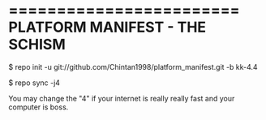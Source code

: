 ========================
PLATFORM MANIFEST - THE SCHISM
========================
$ repo init -u git://github.com/Chintan1998/platform_manifest.git -b kk-4.4

$ repo sync -j4

You may change the "4" if your internet is really really fast and your computer is boss. 
